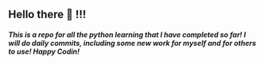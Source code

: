 ## Hello there 👋 !!!

##### This is a repo for all the python learning that I have completed so far! I will do daily commits, including some new work for myself and for others to use! Happy Codin!